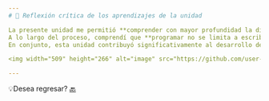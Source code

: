 ```yaml
---
# 💭 Reflexión crítica de los aprendizajes de la unidad

La presente unidad me permitió **comprender con mayor profundidad la diferencia entre la idea de un algoritmo y su implementación en un lenguaje de programación**, fortaleciendo así el pensamiento lógico y la capacidad de resolución de problemas.  
A lo largo del proceso, comprendí que **programar no se limita a escribir líneas de código**, sino que implica **estructurar ideas de forma clara, ordenada y coherente**, con el propósito de lograr soluciones más eficientes frente a problemáticas complejas. 
En conjunto, esta unidad contribuyó significativamente al desarrollo de mi **autonomía, disciplina y pensamiento crítico**, al permitirme experimentar, probar y corregir mis propios códigos. De esta manera, comprendí que **la práctica constante y la reflexión sobre los resultados son pilares esenciales para consolidar el aprendizaje en programación.**

<img width="509" height="266" alt="image" src="https://github.com/user-attachments/assets/1f2ac5e1-dd88-4817-8f37-defeb9dd2bf3" />

---
```

💡Desea regresar? [🔙](Unidad1.md)
